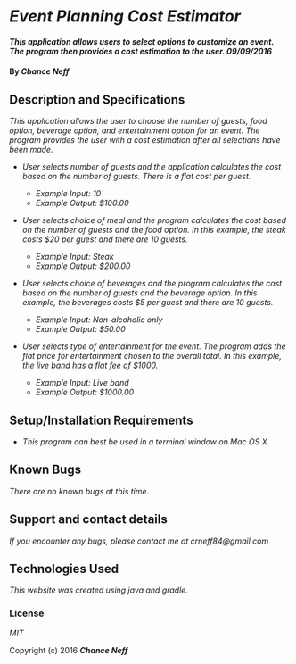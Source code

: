 # _Event Planning Cost Estimator_

#### _This application allows users to select options to customize an event. The program then provides a cost estimation to the user. 09/09/2016_

#### By _Chance Neff_

## Description and Specifications

_This application allows the user to choose the number of guests, food option, beverage option, and entertainment option for an event. The program provides the user with a cost estimation after all selections have been made._

* _User selects number of guests and the application calculates the cost based on the number of guests. There is a flat cost per guest._
  * _Example Input: 10_
  * _Example Output: $100.00_

* _User selects choice of meal and the program calculates the cost based on the number of guests and the food option. In this example, the steak costs $20 per guest and there are 10 guests._
  * _Example Input: Steak_
  * _Example Output: $200.00_  

* _User selects choice of beverages and the program calculates the cost based on the number of guests and the beverage option. In this example, the beverages costs $5 per guest and there are 10 guests._
  * _Example Input: Non-alcoholic only_
  * _Example Output: $50.00_  

* _User selects type of entertainment for the event. The program adds the flat price for entertainment chosen to the overall total. In this example, the live band has a flat fee of $1000._
  * _Example Input: Live band_
  * _Example Output: $1000.00_

## Setup/Installation Requirements

* _This program can best be used in a terminal window on Mac OS X._

## Known Bugs

_There are no known bugs at this time._

## Support and contact details

_If you encounter any bugs, please contact me at crneff84@gmail.com_

## Technologies Used

_This website was created using java and gradle._

### License

*MIT*

Copyright (c) 2016 **_Chance Neff_**
